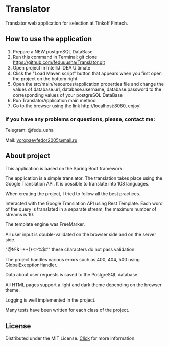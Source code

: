 # Translator

Translator web application for selection at Tinkoff Fintech.

## How to use the application
1. Prepare a NEW postgreSQL DataBase
2. Run this command in Terminal: git clone https://github.com/feduuusha/Translator.git
3. Open project in IntelliJ IDEA Ultimate
4. Click the "Load Maven script" button that appears when you first open the project on the bottom right
5. Open the src/main/resources/application.properties file and change the values of database.url, database.username, database.password to the corresponding values of your postgreSQL DataBase
6. Run TranslatorApplication main method
7. Go to the browser using the link http://localhost:8080, enjoy!

### If you have any problems or questions, please, contact me: 

Telegram: @fedu_usha 

Mail: voropaevfedor2005@mail.ru
        
## About project

This application is based on the Spring Boot framework. 

The application is a simple translator. The translation takes place using the Google Translation API. It is possible to translate into 108 languages.

When creating the project, I tried to follow all the best practices. 

Interacted with the Google Translation API using Rest Template. Each word of the query is translated in a separate stream, the maximum number of streams is 10. 

The template engine was FreeMarker.

All user input is double-validated on the browser side and on the server side.

"@№&=+*{}<>%$#" these characters do not pass validation.

The project handles various errors such as 400, 404, 500 using GlobalExceptionHandler.

Data about user requests is saved to the PostgreSQL database. 

All HTML pages support a light and dark theme depending on the browser theme. 

Logging is well implemented in the project. 

Many tests have been written for each class of the project.

## License
Distributed under the MIT License. [Click](https://github.com/feduuusha/Translator/blob/main/LICENSE) for more information.
